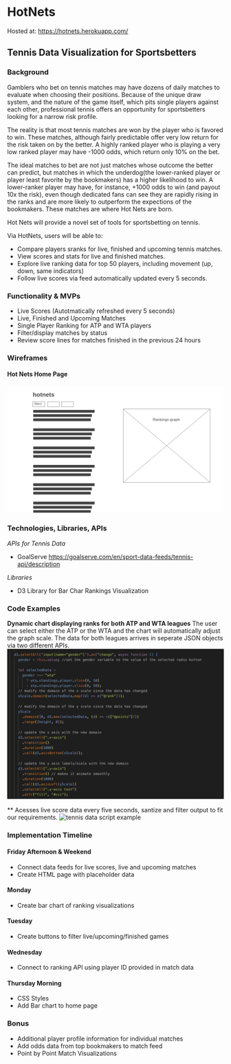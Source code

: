 # HotNets

Hosted at: https://hotnets.herokuapp.com/

## Tennis Data Visualization for Sportsbetters

### Background

Gamblers who bet on tennis matches may have dozens of daily matches to evaluate when choosing their positions. Because of the unique draw system, and the nature of the game itself, which pits single players against each other, professional tennis offers an opportunity for sportsbetters looking for a narrow risk profile.

The reality is that most tennis matches are won by the player who is favored to win. These matches, although fairly predictable offer very low return for the risk taken on by the better. A highly ranked player who is playing a very low ranked player may have -1000 odds, which return only 10% on the bet.

The ideal matches to bet are not just matches whose outcome the better can predict, but matches in which the underdog(the lower-ranked player or player least favorite by the bookmakers) has a higher likelihood to win. A lower-ranker player may have, for instance, +1000 odds to win (and payout 10x the risk), even though dedicated fans can see they are rapidly rising in the ranks and are more likely to outperform the expections of the bookmakers. These matches are where Hot Nets are born.

Hot Nets will provide a novel set of tools for sportsbetting on tennis.

Via HotNets, users will be able to:

- Compare players sranks for live, finished and upcoming tennis matches.
- View scores and stats for live and finished matches.
- Explore live ranking data for top 50 players, including movement (up, down, same indicators)
- Follow live scores via feed automatically updated every 5 seconds.

### Functionality & MVPs

- Live Scores (Autotmatically refreshed every 5 seconds)
- Live, Finished and Upcoming Matches
- Single Player Ranking for ATP and WTA players
- Filter/display matches by status
- Review score lines for matches finished in the previous 24 hours

### Wireframes

#### Hot Nets Home Page

![Hot Nets Single Page](/wireframes/Homepage.png)

### Technologies, Libraries, APIs

_APIs for Tennis Data_

- GoalServe https://goalserve.com/en/sport-data-feeds/tennis-api/description

_Libraries_

- D3 Library for Bar Char Rankings Visualization

### Code Examples

**Dynamic chart displaying ranks for both ATP and WTA leagues**
The user can select either the ATP or the WTA and the chart will automatically adjust the graph scale. The data for both leagues arrives in seperate JSON objects via two different APIs.
![chart script example](code_example_chart_script_js.png)

** Acesses live score data every five seconds, santize and filter output to fit our requirements. 
![tennis data script example](tennis_data_script.png)

### Implementation Timeline

#### Friday Afternoon & Weekend

- Connect data feeds for live scores, live and upcoming matches
- Create HTML page with placeholder data

#### Monday

- Create bar chart of ranking visualizations

#### Tuesday

- Create buttons to filter live/upcoming/finished games

#### Wednesday

- Connect to ranking API using player ID provided in match data

#### Thursday Morning

- CSS Styles
- Add Bar chart to home page

### Bonus

- Additional player profile information for individual matches
- Add odds data from top bookmakers to match feed
- Point by Point Match Visualizations

